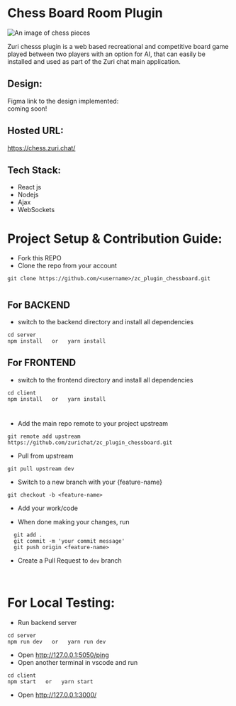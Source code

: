 # Chess Board Room Plugin

<img src="https://raw.githubusercontent.com/eni4sure/zc_plugin_chessboard/2e0f029fb0c05eaea0206f46b17ce4722adca9df/images/chesspieces.jpg" alt="An image of chess pieces"/>

Zuri chesss plugin is a web based recreational and competitive board game played between two players with an option for AI, that can easily be installed and used as part of the Zuri chat main application.

## Design:
Figma link to the design implemented:
<br>
 coming soon!

## Hosted URL:
https://chess.zuri.chat/

## Tech Stack:
 - React js
 - Nodejs
 - Ajax
 - WebSockets

# Project Setup & Contribution Guide:
 - Fork this REPO
 - Clone the repo from your account
 ``` 
 git clone https://github.com/<username>/zc_plugin_chessboard.git
 ```

#
## For BACKEND

 - switch to the backend directory and install all dependencies
 ``` 
 cd server 
 npm install   or   yarn install  
 ```

## For FRONTEND

 - switch to the frontend directory and install all dependencies
 ``` 
 cd client 
 npm install   or   yarn install 
 ```
#

 - Add the main repo remote to your project upstream
 ```
 git remote add upstream https://github.com/zurichat/zc_plugin_chessboard.git
 ```

 - Pull from upstream
 ```
 git pull upstream dev
 ```

 - Switch to a new branch with your {feature-name}
 ```
 git checkout -b <feature-name>
 ```

 - Add your work/code

 - When done making your changes, run
```
  git add .
  git commit -m 'your commit message'
  git push origin <feature-name>
```

 - Create a Pull Request to `` dev `` branch

<br>

  # For Local Testing:
 - Run backend server
 ```
 cd server
 npm run dev   or   yarn run dev
 ```
 - Open http://127.0.0.1:5050/ping
 - Open another terminal in vscode and run
 ```
 cd client
 npm start   or   yarn start
 ```
 - Open http://127.0.0.1:3000/
